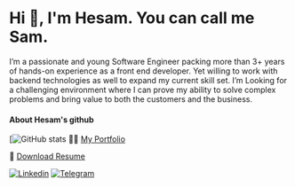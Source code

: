 # Hi 👋, I'm **Hesam**. You can call me **Sam**.

I’m a passionate and young Software Engineer packing more than 3+ years of hands-on experience as a front end developer. Yet willing to work with backend technologies as well to expand my current skill set. I’m Looking for a challenging environment where I can prove my ability to solve complex problems and bring value to both the customers and the business.

#### About Hesam's github
[![GitHub stats](https://github-readme-stats.vercel.app/api?username=hesamZandian&count_private=true&show_icons=false&include_all_commits=true&hide_title=true&theme=dark)
👨‍💻 [My Portfolio](https://hesamzandian.dev)

📄 [Download Resume](https://drive.google.com/file/d/16uzJHH6B-AJcwGBukONPNy9WwPCLY1cv/view)

[![Linkedin](https://img.shields.io/badge/-LinkedIn-076678?style=flat&logo=Linkedin&logoColor=fbf1c7)](https://www.linkedin.com/in/hesam-zandian-98155a120/)
[![Telegram](https://img.shields.io/badge/-Telegram-076678?style=flat&logo=telegram&logoColor=fbf1c7)](https://telegram.me/hesam_zn/)
